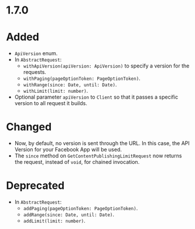 # 1.7.0

# Added

-   `ApiVersion` enum.
-   In `AbstractRequest`:
    -   `withApiVersion(apiVersion: ApiVersion)` to specify a version for the requests.
    -   `withPaging(pageOptionToken: PageOptionToken)`.
    -   `withRange(since: Date, until: Date)`.
    -   `withLimit(limit: number)`.
-   Optional parameter `apiVersion` to `Client` so that it passes a specific version to all request it builds.

# Changed

-   Now, by default, no version is sent through the URL. In this case, the API Version for your Facebook App will be used.
-   The `since` method on `GetContentPublishingLimitRequest` now returns the request, instead of `void`, for chained invocation.

# Deprecated

-   In `AbstractRequest`:
    -   `addPaging(pageOptionToken: PageOptionToken)`.
    -   `addRange(since: Date, until: Date)`.
    -   `addLimit(limit: number)`.
